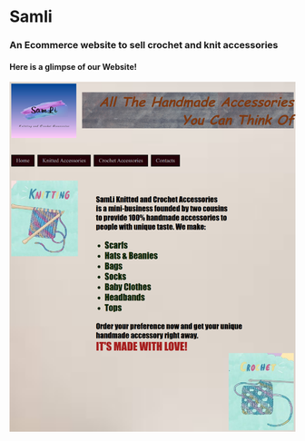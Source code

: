 # Samli

### An Ecommerce website to sell crochet and knit accessories

#### Here is a glimpse of our Website!

![Here is a glimpse of our Website!](Assets/SamLi-Knitted-Crochet-Accessories-Home.png " Knitted an Crochet Accessories")